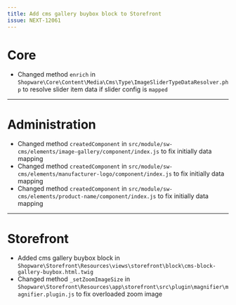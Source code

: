 ```yaml
---
title: Add cms gallery buybox block to Storefront
issue: NEXT-12061
--- 
```

# Core
* Changed method `enrich` in `Shopware\Core\Content\Media\Cms\Type\ImageSliderTypeDataResolver.php` to resolve slider item data if slider config is `mapped`
___
# Administration
* Changed method `createdComponent` in `src/module/sw-cms/elements/image-gallery/component/index.js` to fix initially data mapping
* Changed method `createdComponent` in `src/module/sw-cms/elements/manufacturer-logo/component/index.js` to fix initially data mapping
* Changed method `createdComponent` in `src/module/sw-cms/elements/product-name/component/index.js` to fix initially data mapping
___
# Storefront
* Added cms gallery buybox block in `Shopware\Storefront\Resources\views\storefront\block\cms-block-gallery-buybox.html.twig`
* Changed method `_setZoomImageSize` in `Shopware\Storefront\Resources\app\storefront\src\plugin\magnifier\magnifier.plugin.js` to fix overloaded zoom image
